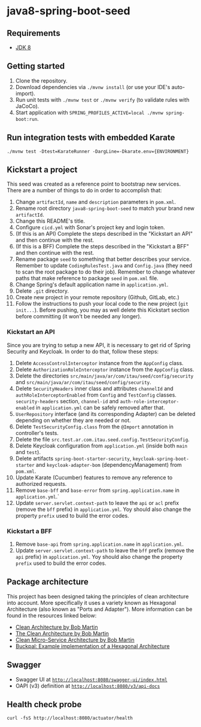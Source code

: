 # java8-spring-boot-seed

## Requirements

- [JDK 8](https://adoptium.net/es/temurin/releases)

## Getting started

1. Clone the repository.
2. Download dependencies via `./mvnw install` (or use your IDE's auto-import).
3. Run unit tests with `./mvnw test` or `./mvnw verify` (to validate rules with JaCoCo).
4. Start application with `SPRING_PROFILES_ACTIVE=local ./mvnw spring-boot:run`.

## Run integration tests with embedded Karate

`./mvnw test -Dtest=KarateRunner -DargLine=-Dkarate.env={ENVIRONMENT}`

## Kickstart a project

This seed was created as a reference point to bootstrap new services. There are a number of things to do in order to 
accomplish that:

1. Change `artifactId`, `name` and `description` parameters in `pom.xml`.
2. Rename root directory `java8-spring-boot-seed` to match your brand new `artifactId`.
3. Change this README's title.
4. Configure `cicd.yml` with Sonar's project key and login token.
5. (If this is an API) Complete the steps described in the "Kickstart an API" and then continue with the rest.
6. (If this is a BFF) Complete the steps described in the "Kickstart a BFF" and then continue with the rest.
7. Rename package `seed` to something that better describes your service. Remember to update `CodingRulesTest.java` and 
`Config.java` (they need to scan the root package to do their job). Remember to change whatever paths that make 
reference to package `seed` in `pom.xml` file.
8. Change Spring's default application name in `application.yml`.
9. Delete `.git` directory.
10. Create new project in your remote repository (Github, GitLab, etc.)
11. Follow the instructions to push your local code to the new project (`git init...`). Before pushing, you may as well 
delete this Kickstart section before committing (it won't be needed any longer).

### Kickstart an API

Since you are trying to setup a new API, it is necessary to get rid of Spring Security and Keycloak. In order to do 
that, follow these steps:

1. Delete `AccessControlInterceptor` instance from the `AppConfig` class.
2. Delete `AuthorizationRoleInterceptor` instance from the `AppConfig` class.
3. Delete the directories `src/main/java/ar/com/itau/seed/config/security` and 
`src/main/java/ar/com/itau/seed/config/security`.
4. Delete `SecurityHeaders` inner class and attributes `channelId` and `authRoleInterceptorEnabled` from `Config`
and `TestConfig` classes. `security-headers` section, `channel-id` and `auth-role-interceptor-enabled` in
`application.yml` can be safely removed after that.
5. `UserRepository` interface (and its corresponding Adapter) can be deleted depending on whether they are needed or
not.
6. Delete `TestSecurityConfig.class` from the `@Import` annotation in controller's tests.
7. Delete the file `src.test.ar.com.itau.seed.config.TestSecurityConfig`.
8. Delete Keycloak configuration from `application.yml` (inside both `main` and `test`).
9. Delete artifacts `spring-boot-starter-security`, `keycloak-spring-boot-starter` and `keycloak-adapter-bom`
   (dependencyManagement) from `pom.xml`.
10. Update Karate (Cucumber) features to remove any reference to authorized requests.
11. Remove `base-bff` and `base-error` from `spring.application.name` in `application.yml`.`
12. Update `server.servlet.context-path` to leave the `api` or `acl` prefix (remove the `bff` prefix) in 
`application.yml`. Yoy should also change the property `prefix` used to build the error codes.

### Kickstart a BFF

1. Remove `base-api` from `spring.application.name` in `application.yml`. 
2. Update `server.servlet.context-path` to leave the `bff` prefix (remove the `api` prefix) in `application.yml`. Yoy 
should also change the property `prefix` used to build the error codes.

## Package architecture

This project has been designed taking the principles of clean architecture into account. More specifically it uses 
a variety known as Hexagonal Architecture (also known as "Ports and Adapter"). More information can be found in the
resources linked below:

- [Clean Architecture by Bob Martin](https://blog.cleancoder.com/uncle-bob/2011/11/22/Clean-Architecture.html)
- [The Clean Architecture by Bob Martin](https://blog.cleancoder.com/uncle-bob/2012/08/13/the-clean-architecture.html)
- [Clean Micro-Service Architecture by Bob Martin](https://blog.cleancoder.com/uncle-bob/2014/10/01/CleanMicroserviceArchitecture.html)
- [Buckpal: Example implementation of a Hexagonal Architecture](https://github.com/thombergs/buckpal)

## Swagger

- Swagger UI at [`http://localhost:8080/swagger-ui/index.html`](http://localhost:8080/swagger-ui/index.html)
- OAPI (v3) definition at [`http://localhost:8080/v3/api-docs`](http://localhost:8080/v3/api-docs)

## Health check probe

`curl -fsS http://localhost:8080/actuator/health`

